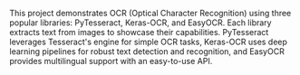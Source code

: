 This project demonstrates OCR (Optical Character Recognition) using three popular libraries: PyTesseract, Keras-OCR, and EasyOCR. Each library extracts text from images to showcase their capabilities. PyTesseract leverages Tesseract's engine for simple OCR tasks, Keras-OCR uses deep learning pipelines for robust text detection and recognition, and EasyOCR provides multilingual support with an easy-to-use API.
